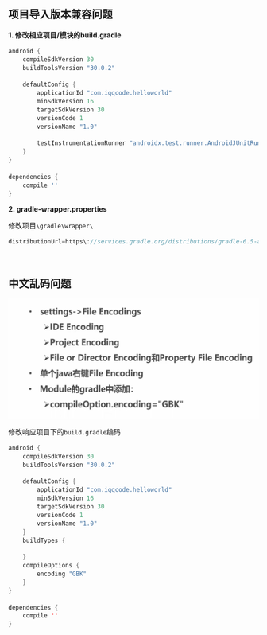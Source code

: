 ## 项目导入版本兼容问题

**1. 修改相应项目/模块的build.gradle**

```gradle
android {
    compileSdkVersion 30
    buildToolsVersion "30.0.2"

    defaultConfig {
        applicationId "com.iqqcode.helloworld"
        minSdkVersion 16
        targetSdkVersion 30
        versionCode 1
        versionName "1.0"

        testInstrumentationRunner "androidx.test.runner.AndroidJUnitRunner"
    }
}

dependencies {
	compile ''
}
```

**2. gradle-wrapper.properties**

修改项目`\gradle\wrapper\`

```gradle
distributionUrl=https\://services.gradle.org/distributions/gradle-6.5-all.zip
```

<br>

## 中文乱码问题

![image-20201123131729464](2.AS项目常见问题.assets/image-20201123131729464.png)

修改响应项目下的`build.gradle`编码

```java
android {
    compileSdkVersion 30
    buildToolsVersion "30.0.2"

    defaultConfig {
        applicationId "com.iqqcode.helloworld"
        minSdkVersion 16
        targetSdkVersion 30
        versionCode 1
        versionName "1.0"
    }
    buildTypes {
        
    }
    compileOptions {
        encoding "GBK"
    }
}

dependencies {
	compile ''
}
```




